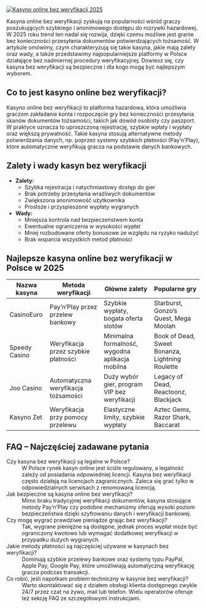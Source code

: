 [![Kasyno online bez weryfikacji 2025](https://123-caf.pages.dev/gitsignup.png)](https://vrmoo.ru/Bt82HjjY)

<p>Kasyna online bez weryfikacji zyskują na popularności wśród graczy poszukujących szybkiego i anonimowego dostępu do rozrywki hazardowej. W 2025 roku trend ten nadal się rozwija, dzięki czemu możliwe jest granie bez konieczności przesyłania dokumentów potwierdzających tożsamość. W artykule omówimy, czym charakteryzują się takie kasyna, jakie mają zalety oraz wady, a także przedstawimy najpopularniejsze platformy w Polsce działające bez nadmiernej procedury weryfikacyjnej. Dowiesz się, czy kasyna bez weryfikacji są bezpieczne i dla kogo mogą być najlepszym wyborem.</p>  <h2>Co to jest kasyno online bez weryfikacji?</h2> <p>Kasyno online bez weryfikacji to platforma hazardowa, która umożliwia graczom zakładanie konta i rozpoczęcie gry bez konieczności przesyłania skanów dokumentów tożsamości, takich jak dowód osobisty czy paszport. W praktyce oznacza to uproszczoną rejestrację, szybkie wpłaty i wypłaty oraz większą prywatność. Takie kasyna stosują alternatywne metody potwierdzania danych, np. poprzez systemy szybkich płatności (Pay’n’Play), które automatycznie weryfikują gracza na podstawie danych bankowych.</p>  <h2>Zalety i wady kasyn bez weryfikacji</h2> <ul>   <li><strong>Zalety:</strong>     <ul>       <li>Szybka rejestracja i natychmiastowy dostęp do gier</li>       <li>Brak potrzeby przesyłania wrażliwych dokumentów</li>       <li>Zwiększona anonimowość użytkownika</li>       <li>Prostsze i przyspieszone wypłaty wygranych</li>     </ul>   </li>   <li><strong>Wady:</strong>     <ul>       <li>Mniejsza kontrola nad bezpieczeństwem konta</li>       <li>Ewentualne ograniczenia w wysokości wypłat</li>       <li>Mniej rozbudowane oferty bonusowe ze względu na ryzyko nadużyć</li>       <li>Brak wsparcia wszystkich metod płatności</li>     </ul>   </li> </ul>  <h2>Najlepsze kasyna online bez weryfikacji w Polsce w 2025</h2> <table>   <thead>     <tr>       <th>Nazwa kasyna</th>       <th>Metoda weryfikacji</th>       <th>Główne zalety</th>       <th>Popularne gry</th>     </tr>   </thead>   <tbody>     <tr>       <td>CasinoEuro</td>       <td>Pay’n’Play przez przelew bankowy</td>       <td>Szybkie wypłaty, bogata oferta slotów</td>       <td>Starburst, Gonzo’s Quest, Mega Moolah</td>     </tr>     <tr>       <td>Speedy Casino</td>       <td>Weryfikacja przez szybkie płatności</td>       <td>Minimalna formalność, wygodna aplikacja mobilna</td>       <td>Book of Dead, Sweet Bonanza, Lightning Roulette</td>     </tr>     <tr>       <td>Joo Casino</td>       <td>Automatyczna weryfikacja tożsamości</td>       <td>Duży wybór gier, program VIP bez weryfikacji</td>       <td>Legacy of Dead, Reactoonz, Blackjack</td>     </tr>     <tr>       <td>Kasyno Zet</td>       <td>Weryfikacja przy pomocy przelewu</td>       <td>Elastyczne limity, szybkie wypłaty</td>       <td>Aztec Gems, Razor Shark, Baccarat</td>     </tr>   </tbody> </table>  <h2>FAQ – Najczęściej zadawane pytania</h2> <dl>   <dt>Czy kasyna bez weryfikacji są legalne w Polsce?</dt>   <dd>W Polsce rynek kasyn online jest ściśle regulowany, a legalność zależy od posiadania odpowiedniej licencji. Kasyna bez weryfikacji często działają na licencjach zagranicznych. Zaleca się grać tylko w odpowiedzialnych serwisach z renomowaną licencją.</dd>      <dt>Jak bezpieczne są kasyna online bez weryfikacji?</dt>   <dd>Mimo braku tradycyjnej weryfikacji dokumentów, kasyna stosujące metody Pay’n’Play czy podobne mechanizmy oferują wysoki poziom bezpieczeństwa dzięki szyfrowaniu danych i weryfikacji bankowej.</dd>    <dt>Czy mogę wygrać prawdziwe pieniądze grając bez weryfikacji?</dt>   <dd>Tak, wygrane pieniężne są dostępne, jednak proces wypłat może być ograniczony kwotowo lub wymagać dodatkowej weryfikacji w przypadku dużych wygranych.</dd>      <dt>Jakie metody płatności są najczęściej używane w kasynach bez weryfikacji?</dt>   <dd>Dominują szybkie przelewy bankowe oraz systemy typu PayPal, Apple Pay, Google Pay, które umożliwiają automatyczną weryfikację gracza podczas transakcji.</dd>    <dt>Co robić, jeśli napotkam problem techniczny w kasynie bez weryfikacji?</dt>   <dd>Warto skontaktować się z działem obsługi klienta dostępnego zwykle 24/7 przez czat na żywo, mail lub telefon. Wielu operatorów oferuje też sekcję FAQ ze szczegółowymi instrukcjami.</dd> </dl>